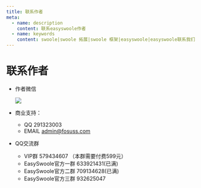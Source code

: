 ```yaml
---
title: 联系作者
meta:
  - name: description
    content: 联系easyswoole作者
  - name: keywords
    content: swoole|swoole 拓展|swoole 框架|easyswoole|easyswoole联系我们|easyswoole作者
---
```

# 联系作者

- 作者微信
 
    ![](/resources/authWx.png)
      
- 商业支持：
    - QQ 291323003
    - EMAIL admin@fosuss.com  
     
- QQ交流群
    - VIP群 579434607 （本群需要付费599元）
    - EasySwoole官方一群 633921431(已满)
    - EasySwoole官方二群 709134628(已满)
    - EasySwoole官方三群 932625047
